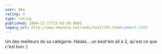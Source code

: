 ```yaml
---
user: Abe
rating: 4
type: rating
published: 2004-12-17T15:02:04.000Z
legacy_url: http://www.emunova.net/veda/test/792.htm#comment-2193
---
```

Un des meilleurs de sa catégorie. Halala... un beat'em all à 2, qu'est ce que c'est bon :)
